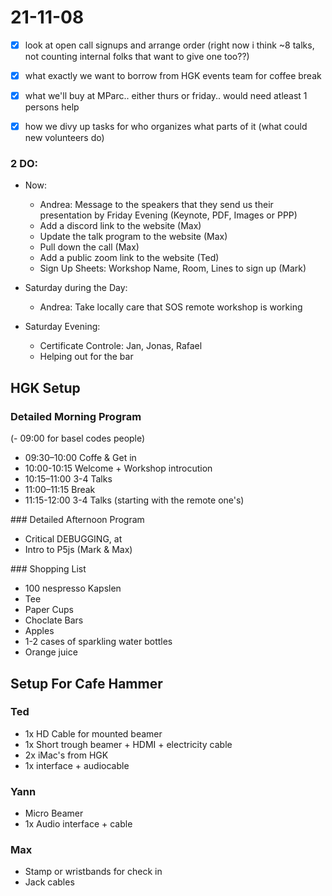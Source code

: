 # 21-11-08

- [x] look at open call signups and arrange order (right now i think ~8 talks, not counting internal folks that want to give one too??)
- [x] what exactly we want to borrow from HGK events team for coffee break
- [x] what we'll buy at MParc.. either thurs or friday.. would need atleast 1 persons help
- [x] how we divy up tasks for who organizes what parts of it (what could new volunteers do)


### 2 DO:

- Now:
  - Andrea: Message to the speakers that they send us their presentation by Friday Evening (Keynote, PDF, Images or PPP) 
  - Add a discord link to the website (Max)
  - Update the talk program to the website (Max)
  - Pull down the call (Max)
  - Add a public zoom link to the website (Ted)
  - Sign Up Sheets: Workshop Name, Room, Lines to sign up (Mark)

- Saturday during the Day:
  - Andrea: Take locally care that SOS remote workshop is working

- Saturday Evening:
  - Certificate Controle: Jan, Jonas, Rafael
  - Helping out for the bar

## HGK Setup

### Detailed Morning Program

(- 09:00 for basel codes people)
- 09:30–10:00 Coffe & Get in
- 10:00-10:15 Welcome + Workshop introcution
- 10:15–11:00 3-4 Talks
- 11:00–11:15 Break
- 11:15-12:00 3-4 Talks (starting with the remote one's)

### Detailed Afternoon Program

- Critical DEBUGGING, at 
- Intro to P5js (Mark & Max)

### Shopping List

- 100 nespresso Kapslen
- Tee
- Paper Cups 
- Choclate Bars
- Apples
- 1-2 cases of sparkling water bottles
- Orange juice

## Setup For Cafe Hammer

### Ted
- 1x HD Cable for mounted beamer
- 1x Short trough beamer + HDMI + electricity cable
- 2x iMac's from HGK
- 1x interface + audiocable

### Yann
- Micro Beamer
- 1x Audio interface + cable 

### Max
- Stamp or wristbands for check in
- Jack cables 

